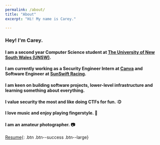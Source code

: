 ```yaml
---
permalink: /about/
title: "About"
excerpt: "Hi! My name is Carey."

---
```


### Hey! I'm Carey. 

#### I am a second year Computer Science student at [The University of New South Wales (UNSW)](https://www.unsw.edu.au/). 

#### I am currently working as a Security Engineer Intern at [Canva](https://www.canva.com/) and Software Engineer at [SunSwift Racing](https://www.sunswift.com/).

#### I am keen on building software projects, lower-level infrastructure and learning something about everything. 

#### I value security the most and like doing CTFs for fun. :D

#### I love music and enjoy playing fingerstyle. 🎸

#### I am an amateur photographer. 📷



[Resume](https://drive.google.com/file/d/1wNMG874mCj1Ca9yIEu08WZt07ja4YHB2/view?usp=sharing){: .btn .btn--success .btn--large}
